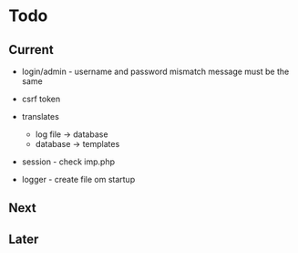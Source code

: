 # Todo

## Current

- login/admin - username and password mismatch message must be the same
- csrf token

- translates
  - log file -> database
  - database -> templates

- session - check imp.php

- logger - create file om startup

## Next

## Later
